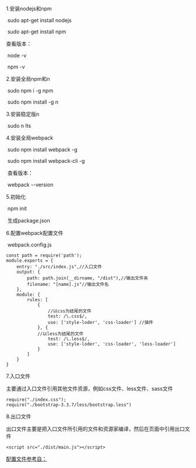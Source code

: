 1.安装nodejs和npm

​	sudo apt-get install nodejs

​	sudo apt-get install npm

查看版本：

​	node -v

​	npm -v

2.安装全局npm和n

​	sudo npm i -g npm

​	sudo npm install -g n

3.安装稳定版n

​	sudo n lts

4.安装全局webpack

​	sudo npm install webpack -g

​	sudo npm install webpack-cli -g

​	查看版本：

​	webpack --version

5.初始化

​		npm init

​		生成package.json

6.配置webpack配置文件

​	webpack.config.js

```
const path = require('path');
module.exports = {
    entry: "./src/index.js",//入口文件
    output: {
        path: path.join(__dirname, "/dist"),//输出文件夹
        filename: "[name].js"//输出文件名
    },
    module: {
        rules: [
            {
                //以css为结尾的文件
                test: /\.css$/,
                use: ['style-loder', 'css-loader'] //插件
            }, {
            //以less为结尾的文件
                test: /\.less$/,
                use: ['style-loder', 'css-loader', 'less-loader'] 
            }
        ]
    }
}
```

7.入口文件

​	主要通过入口文件引用其他文件资源，例如css文件、less文件、sass文件

```
require("./index.css");
require("./bootstrap-3.3.7/less/bootstrap.less")
```

8.出口文件

​	出口文件主要是把入口文件所引用的文件和资源家编译，然后在页面中引用出口文件

```
<script src="./dist/main.js"></script>
```







[配置文件参考自：](https://blog.csdn.net/p312011150/article/details/78019863?depth_1-utm_source=distribute.pc_relevant.none-task&utm_source=distribute.pc_relevant.none-task#t3)	

